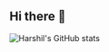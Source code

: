 ## Hi there 👋

![Harshil's GitHub stats](https://github-readme-stats.vercel.app/api?username=harshil-gosquire&show_icons=true&show=reviews,discussions_started,discussions_answered,prs_merged,prs_merged_percentage&theme=radical)

